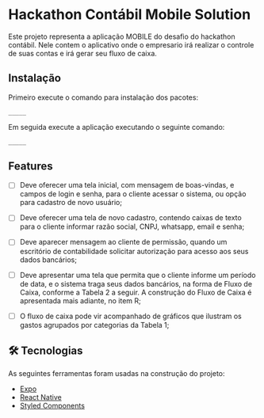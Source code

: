 # Hackathon Contábil Mobile Solution

Este projeto representa a aplicação MOBILE do desafio do hackathon contábil. Nele contem o aplicativo onde o empresario irá realizar o controle de suas contas e irá gerar seu fluxo de caixa.

## Instalação

Primeiro execute o comando para instalação dos pacotes:

```bash
_____
```

Em seguida execute a aplicação executando o seguinte comando:

```bash
_____
```

## Features

- [ ] Deve oferecer uma tela inicial, com mensagem de boas-vindas, e campos de login e senha, para o cliente acessar o sistema, ou opção para cadastro de novo usuário;
- [ ] Deve oferecer uma tela de novo cadastro, contendo caixas de texto para o cliente informar razão social, CNPJ, whatsapp, email e senha;
- [ ] Deve aparecer mensagem ao cliente de permissão, quando um escritório de contabilidade solicitar autorização para acesso aos seus dados bancários;
- [ ] Deve apresentar uma tela que permita que o cliente informe um período de data, e o sistema traga seus dados bancários, na forma de Fluxo de Caixa, conforme a Tabela 2 a seguir. A construção do Fluxo de Caixa é apresentada mais adiante, no item R;
- [ ] O fluxo de caixa pode vir acompanhado de gráficos que ilustram os gastos agrupados por categorias da Tabela 1;


## 🛠 Tecnologias

As seguintes ferramentas foram usadas na construção do projeto:

- [Expo](https://expo.io/)
- [React Native](https://reactnative.dev/)
- [Styled Components](https://styled-components.com/)
